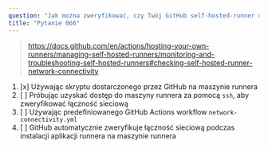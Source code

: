 ```yaml
---
question: "Jak można zweryfikować, czy Twój GitHub self-hosted-runner ma dostęp do wszystkich wymaganych usług GitHub?"
title: "Pytanie 066"
---
```


> https://docs.github.com/en/actions/hosting-your-own-runners/managing-self-hosted-runners/monitoring-and-troubleshooting-self-hosted-runners#checking-self-hosted-runner-network-connectivity
1. [x] Używając skryptu dostarczonego przez GitHub na maszynie runnera
1. [ ] Próbując uzyskać dostęp do maszyny runnera za pomocą `ssh`, aby zweryfikować łączność sieciową
1. [ ] Używając predefiniowanego GitHub Actions workflow `network-connectivity.yml`
1. [ ] GitHub automatycznie zweryfikuje łączność sieciową podczas instalacji aplikacji runnera na maszynie runnera
